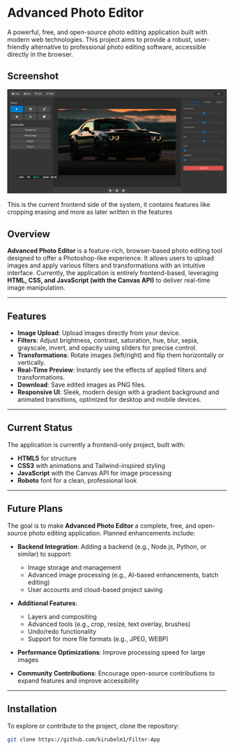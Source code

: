 # Advanced Photo Editor

A powerful, free, and open-source photo editing application built with modern web technologies. This project aims to provide a robust, user-friendly alternative to professional photo editing software, accessible directly in the browser.

## Screenshot

![Screenshot of Advanced Photo Editor](assets/screenshot.jpg)

This is the current frontend side of the system, it contains features like cropping erasing and more as later written in the features
## Overview

**Advanced Photo Editor** is a feature-rich, browser-based photo editing tool designed to offer a Photoshop-like experience. It allows users to upload images and apply various filters and transformations with an intuitive interface. Currently, the application is entirely frontend-based, leveraging **HTML, CSS, and JavaScript (with the Canvas API)** to deliver real-time image manipulation.

---

## Features

- **Image Upload**: Upload images directly from your device.  
- **Filters**: Adjust brightness, contrast, saturation, hue, blur, sepia, grayscale, invert, and opacity using sliders for precise control.  
- **Transformations**: Rotate images (left/right) and flip them horizontally or vertically.  
- **Real-Time Preview**: Instantly see the effects of applied filters and transformations.  
- **Download**: Save edited images as PNG files.  
- **Responsive UI**: Sleek, modern design with a gradient background and animated transitions, optimized for desktop and mobile devices.  

---

## Current Status

The application is currently a frontend-only project, built with:

- **HTML5** for structure  
- **CSS3** with animations and Tailwind-inspired styling  
- **JavaScript** with the Canvas API for image processing  
- **Roboto** font for a clean, professional look  

---

## Future Plans

The goal is to make **Advanced Photo Editor** a complete, free, and open-source photo editing application. Planned enhancements include:

- **Backend Integration**: Adding a backend (e.g., Node.js, Python, or similar) to support:  
  - Image storage and management  
  - Advanced image processing (e.g., AI-based enhancements, batch editing)  
  - User accounts and cloud-based project saving  

- **Additional Features**:  
  - Layers and compositing  
  - Advanced tools (e.g., crop, resize, text overlay, brushes)  
  - Undo/redo functionality  
  - Support for more file formats (e.g., JPEG, WEBP)  

- **Performance Optimizations**: Improve processing speed for large images  
- **Community Contributions**: Encourage open-source contributions to expand features and improve accessibility  

---

## Installation

To explore or contribute to the project, clone the repository:

```bash
git clone https://github.com/kirubelm1/Filter-App
